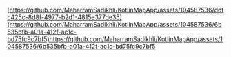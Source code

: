

[https://github.com/MaharramSadikhli/KotlinMapApp/assets/104587536/ddfc425c-8d8f-4977-b2d1-4815e377de35](https://github.com/MaharramSadikhli/KotlinMapApp/assets/104587536/6b535bfb-a01a-412f-ac1c-bd75fc9c7bf5)https://github.com/MaharramSadikhli/KotlinMapApp/assets/104587536/6b535bfb-a01a-412f-ac1c-bd75fc9c7bf5

   
